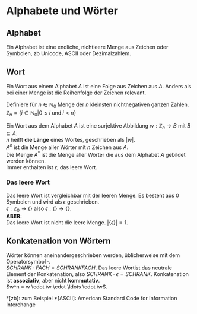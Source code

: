 # Alphabete und Wörter
## Alphabet
Ein Alphabet ist eine endliche, nichtleere Menge aus Zeichen oder Symbolen, zb Unicode, ASCII oder Dezimalzahlem.
## Wort
Ein Wort aus einem Alphabet $A$ ist eine Folge aus Zeichen aus $A$. Anders als bei einer
Menge ist die Reihenfolge der Zeichen relevant.

Definiere für $n \in \mathbb{N}_0$ Menge der $n$ kleinsten nichtnegativen ganzen Zahlen.<br>
$\mathbb{Z}_n = \{i \in \mathbb{N}_0 | 0 \leq i$ und $i < n\}$<br>

Ein Wort aus dem Alphabet $A$ ist eine surjektive Abbildung $w: \mathbb{Z}_n \rightarrow B$ mit
$B \subseteq A$.<br>
$n$ heißt **die Länge** eines Wortes, geschrieben als $|w|$.<br>
$A^n$ ist die Menge aller Wörter mit $n$ Zeichen aus $A$.<br>
Die Menge $A^*$ ist die Menge aller Wörter die aus dem Alphabet $A$ gebildet werden können.<br>
Immer enthalten ist $\epsilon$, das leere Wort.

### Das leere Wort
Das leere Wort ist vergleichbar mit der leeren Menge. Es besteht aus $0$ Symbolen und wird als
$\epsilon$ geschrieben.<br>
$\epsilon: \mathbb{Z}_0 \rightarrow \{\}$ also $\epsilon: \{\} \rightarrow \{\}$.<br>
**ABER:**<br>
Das leere Wort ist nicht die leere Menge. $|\{\epsilon\}| = 1$.

## Konkatenation von Wörtern
Wörter können aneinandergeschrieben werden, üblicherweise mit dem Operatorsymbol $\cdot$.<br>
$SCHRANK \cdot FACH = SCHRANKFACH$. Das leere Wortist das neutrale Element der Konkatenation,
also $SCHRANK \cdot \epsilon = SCHRANK$. 
Konkatenation ist **assoziativ**, aber nicht **kommutativ**.<br>
$w^n = w \cdot \w \cdot \ldots \cdot \w$.




*[zb]: zum Beispiel
*[ASCII]: American Standard Code for Information Interchange